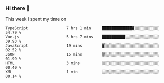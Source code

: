 ### Hi there 👋

<!--
**qiruohan/qiruohan** is a ✨ _special_ ✨ repository because its `README.md` (this file) appears on your GitHub profile.

Here are some ideas to get you started:

- 🔭 I’m currently working on ...
- 🌱 I’m currently learning ...
- 👯 I’m looking to collaborate on ...
- 🤔 I’m looking for help with ...
- 💬 Ask me about ...
- 📫 How to reach me: ...
- 😄 Pronouns: ...
- ⚡ Fun fact: ...
-->

This week I spent my time on 
<!--START_SECTION:waka-->

```text
TypeScript                 7 hrs 1 min     █████████████▓░░░░░░░░░░░   54.79 %
Vue.js                     5 hrs 7 mins    ██████████░░░░░░░░░░░░░░░   39.93 %
JavaScript                 19 mins         ▓░░░░░░░░░░░░░░░░░░░░░░░░   02.52 %
JSON                       15 mins         ▒░░░░░░░░░░░░░░░░░░░░░░░░   01.99 %
HTML                       3 mins          ░░░░░░░░░░░░░░░░░░░░░░░░░   00.40 %
XML                        1 min           ░░░░░░░░░░░░░░░░░░░░░░░░░   00.14 %
```

<!--END_SECTION:waka-->

